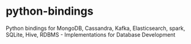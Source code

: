 # python-bindings
Python bindings for MongoDB, Cassandra, Kafka, Elasticsearch, spark, SQLite, Hive, RDBMS - Implementations for Database Development
